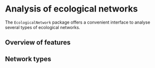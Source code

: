 
<a id='Analysis-of-ecological-networks-1'></a>

# Analysis of ecological networks


The `EcologicalNetwork` package offers a convenient interface to analyse several types of ecological networks.


<a id='Overview-of-features-1'></a>

## Overview of features


<a id='Network-types-1'></a>

## Network types

